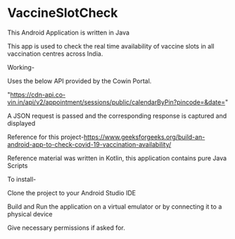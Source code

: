 # VaccineSlotCheck
This Android Application is written in Java

This app is used to check the real time availability of vaccine slots in all vaccination centres across India.

Working-

Uses the below API provided by the Cowin Portal. 

"https://cdn-api.co-vin.in/api/v2/appointment/sessions/public/calendarByPin?pincode=&date="

A JSON request is passed and the corresponding response is captured and displayed


Reference for this project-https://www.geeksforgeeks.org/build-an-android-app-to-check-covid-19-vaccination-availability/

Reference material was written in Kotlin, this application contains pure Java Scripts

To install-

Clone the project to your Android Studio IDE

Build and Run the application on a virtual emulator or by connecting it to a physical device

Give necessary permissions if asked for.

